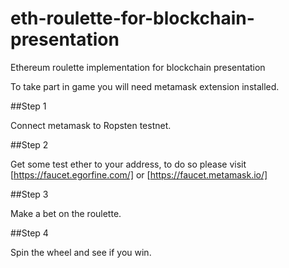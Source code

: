 # eth-roulette-for-blockchain-presentation
Ethereum roulette implementation for blockchain presentation

To take part in game you will need metamask extension installed.

##Step 1 

Connect metamask to Ropsten testnet.

##Step 2

Get some test ether to your address, to do so please visit [https://faucet.egorfine.com/] or [https://faucet.metamask.io/]

##Step 3

Make a bet on the roulette.

##Step 4

Spin the wheel and see if you win.




